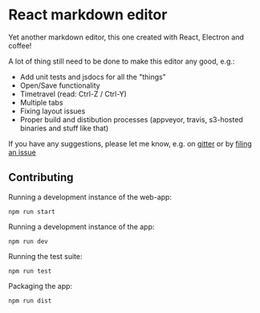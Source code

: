 # React markdown editor

Yet another markdown editor, this one created with React, Electron and coffee!

A lot of thing still need to be done to make this editor any good, e.g.:

* Add unit tests and jsdocs for all the "things"
* Open/Save functionality
* Timetravel (read: Ctrl-Z / Ctrl-Y)
* Multiple tabs
* Fixing layout issues
* Proper build and distibution processes (appveyor, travis, s3-hosted binaries and stuff like that)

If you have any suggestions, please let me know, e.g. on [gitter](https://gitter.im/sandhje/react-markdown-editor) or by [filing an issue](https://github.com/sandhje/react-markdown-editor/issues)

## Contributing

Running a development instance of the web-app:

```
npm run start
```

Running a development instance of the app:

```
npm run dev
```

Running the test suite:

```
npm run test
```

Packaging the app:

```
npm run dist
```
